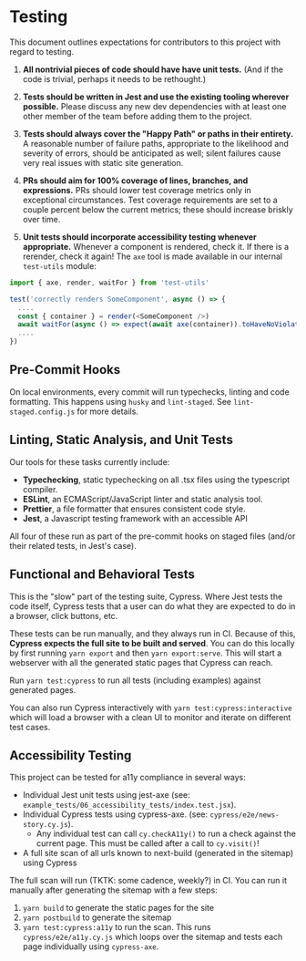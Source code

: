 # Testing

This document outlines expectations for contributors to this project with regard to testing.

1. **All nontrivial pieces of code should have have unit tests.** (And if the code is trivial, perhaps it needs to be rethought.)

1. **Tests should be written in Jest and use the existing tooling wherever possible.** Please discuss any new dev dependencies with at least one other member of the team before adding them to the project.

1. **Tests should always cover the "Happy Path" or paths in their entirety.** A reasonable number of failure paths, appropriate to the likelihood and severity of errors, should be anticipated as well; silent failures cause very real issues with static site generation.

1. **PRs should aim for 100% coverage of lines, branches, and expressions.** PRs should lower test coverage metrics only in exceptional circumstances. Test coverage requirements are set to a couple percent below the current metrics; these should increase briskly over time.

1. **Unit tests should incorporate accessibility testing whenever appropriate.** Whenever a component is rendered, check it. If there is a rerender, check it again! The `axe` tool is made available in our internal `test-utils` module:

```javascript
import { axe, render, waitFor } from 'test-utils'

test('correctly renders SomeComponent', async () => {
  ....
  const { container } = render(<SomeComponent />)
  await waitFor(async () => expect(await axe(container)).toHaveNoViolations())
  ....
})
```

## Pre-Commit Hooks

On local environments, every commit will run typechecks, linting and code formatting.
This happens using `husky` and `lint-staged`. See `lint-staged.config.js` for more details.

## Linting, Static Analysis, and Unit Tests

Our tools for these tasks currently include:

- **Typechecking**, static typechecking on all .tsx files using the typescript compiler.
- **ESLint**, an ECMAScript/JavaScript linter and static analysis tool.
- **Prettier**, a file formatter that ensures consistent code style.
- **Jest**, a Javascript testing framework with an accessible API

All four of these run as part of the pre-commit hooks on staged files (and/or their related tests, in Jest's case).

## Functional and Behavioral Tests

This is the "slow" part of the testing suite, Cypress. Where Jest tests the code itself,
Cypress tests that a user can do what they are expected to do in a browser, click buttons, etc.

These tests can be run manually, and they always run in CI. Because of this,
**Cypress expects the full site to be built and served**.
You can do this locally by first running `yarn export` and then `yarn export:serve`.
This will start a webserver with all the generated static pages that Cypress can reach.

Run `yarn test:cypress` to run all tests (including examples) against generated pages.

You can also run Cypress interactively with `yarn test:cypress:interactive` which will load
a browser with a clean UI to monitor and iterate on different test cases.

## Accessibility Testing

This project can be tested for a11y compliance in several ways:

- Individual Jest unit tests using jest-axe (see: `example_tests/06_accessibility_tests/index.test.jsx`).
- Individual Cypress tests using cypress-axe. (see: `cypress/e2e/news-story.cy.js`).
  - Any individual test can call `cy.checkA11y()` to run a check against the current page. This must be called after a call to `cy.visit()`!
- A full site scan of all urls known to next-build (generated in the sitemap) using Cypress

The full scan will run (TKTK: some cadence, weekly?) in CI.
You can run it manually after generating the sitemap with a few steps:

1. `yarn build` to generate the static pages for the site
2. `yarn postbuild` to generate the sitemap
3. `yarn test:cypress:a11y` to run the scan. This runs `cypress/e2e/a11y.cy.js` which loops over the sitemap and tests each page individually using `cypress-axe`.
